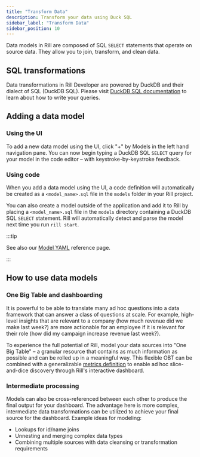 ```yaml
---
title: "Transform Data"
description: Transform your data using Duck SQL
sidebar_label: "Transform Data"
sidebar_position: 10
---
```


Data models in Rill are composed of SQL `SELECT` statements that operate on source data. They allow you to join, transform, and clean data.

## SQL transformations

Data transformations in Rill Developer are powered by DuckDB and their dialect of SQL (DuckDB SQL). Please visit [DuckDB SQL documentation](https://duckdb.org/docs/sql/introduction) to learn about how to write your queries.

## Adding a data model

### Using the UI
To add a new data model using the UI, click "+" by Models in the left hand navigation pane. You can now begin typing a DuckDB SQL `SELECT` query for your model in the code editor – with keystroke-by-keystroke feedback.

### Using code
When you add a data model using the UI, a code definition will automatically be created as a `<model_name>.sql` file in the `models` folder in your Rill project.

You can also create a model outside of the application and add it to Rill by placing a `<model_name>.sql` file in the `models` directory containing a DuckDB SQL `SELECT` statement. Rill will automatically detect and parse the model next time you run `rill start`.

:::tip

See also our [Model YAML](../reference/project-files/models) reference page.

:::

## How to use data models

### One Big Table and dashboarding

It is powerful to be able to translate many ad hoc questions into a data framework that can answer a class of questions at scale. For example, high-level insights that are relevant to a company (how much revenue did we make last week?) are more actionable for an employee if it is relevant for their role (how did my campaign increase revenue last week?).

To experience the full potential of Rill, model your data sources into "One Big Table" – a granular resource that contains as much information as possible and can be rolled up in a meaningful way. This flexible OBT can be combined with a generalizable [metrics definition](./metrics-dashboard) to enable ad hoc slice-and-dice discovery through Rill's interactive dashboard.

### Intermediate processing

Models can also be cross-referenced between each other to produce the final output for your dashboard. The advantage here is more complex, intermediate data transformations can be utilized to achieve your final source for the dashboard. Example ideas for modeling:

- Lookups for id/name joins
- Unnesting and merging complex data types
- Combining multiple sources with data cleansing or transformation requirements